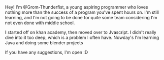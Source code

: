 Hey! I'm @Grom-Thunderfist, a young aspiring programmer who loves nothing more than the success of a program you've spent hours on.
I'm still learning, and I'm not going to be done for quite some team considering I'm not even done with middle school.

I started off on khan academy, then moved over to Jvascript. I didn't really dive into it too deep, which is a problem I often have.
Nowday's I'm learning Java and doing some blender projects

If you have any suggestions, I'm open :D
